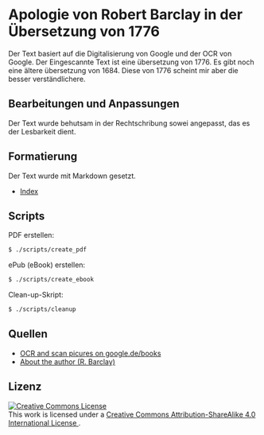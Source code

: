 Apologie von Robert Barclay in der Übersetzung von 1776
=======================================================

Der Text basiert auf die Digitalisierung von Google und der OCR von Google. Der Eingescannte Text
ist eine übersetzung von 1776. Es gibt noch eine ältere übersetzung von 1684. Diese von 1776 scheint
mir aber die besser verständlichere.

Bearbeitungen und Anpassungen
-----------------------------

Der Text wurde behutsam in der Rechtschribung sowei angepasst, das es der Lesbarkeit dient.

Formatierung
------------

Der Text wurde mit Markdown gesetzt.

* [Index](INDEX.md)

Scripts
-------

PDF erstellen:

```bash
$ ./scripts/create_pdf
```

ePub (eBook) erstellen:

```bash
$ ./scripts/create_ebook
```

Clean-up-Skript:

```bash
$ ./scripts/cleanup
```

Quellen
-------

* [OCR and scan picures on google.de/books ](https://www.google.de/books/edition/Robert_Barclay_s_Apologie_oder_Vertheidi/hb5jAAAAcAAJ?hl=de&gbpv=0&kptab=overview)
* [About the author (R. Barclay)](https://de.wikipedia.org/wiki/Robert_Barclay_(Qu%C3%A4ker))

Lizenz
------

<a rel="license" href="http://creativecommons.org/licenses/by-sa/4.0/">
<img alt="Creative Commons License" style="border-width:0" src="https://i.creativecommons.org/l/by-sa/4.0/88x31.png" />
</a>
<br />
This work is licensed under a
<a rel="license" href="http://creativecommons.org/licenses/by-sa/4.0/">
Creative Commons Attribution-ShareAlike 4.0 International License
</a>.